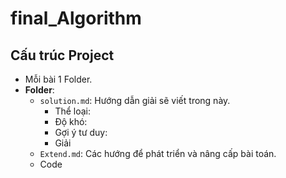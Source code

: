 # final_Algorithm

## Cấu trúc Project
* Mỗi bài 1 Folder.
* **Folder**:   
  * `solution.md`: Hướng dẫn giải sẽ viết trong này.
    * Thể loại:
    * Độ khó:
    * Gợi ý tư duy:
    * Giải
   * `Extend.md`: Các hướng để phát triển và nâng cấp bài toán.
  * Code
